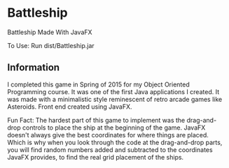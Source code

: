 # Battleship
Battleship Made With JavaFX

To Use: Run dist/Battleship.jar

## Information

I completed this game in Spring of 2015 for my Object Oriented Programming course. It was one of the first Java applications I created. It was made with a minimalistic style reminescent of retro arcade games like Asteroids. Front end created using JavaFX.

Fun Fact: The hardest part of this game to implement was the drag-and-drop controls to place the ship at the beginning of the game. JavaFX doesn't always give the best coordinates for where things are placed. Which is why when you look through the code at the drag-and-drop parts, you will find random numbers added and subtracted to the coordinates JavaFX provides, to find the real grid placement of the ships.
